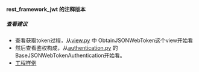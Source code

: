#### rest_framework_jwt 的注释版本
##### 查看建议
* 查看获取token过程，从[view.py](https://github.com/kagxin/annotated_django_rest_framework_jwt/blob/master/rest_framework_jwt/views.py) 中 ObtainJSONWebToken这个view开始看
* 然后查看鉴权构成，从[authentication.py](https://github.com/kagxin/annotated_django_rest_framework_jwt/blob/master/rest_framework_jwt/authentication.py) 的 BaseJSONWebTokenAuthentication开始看。
* [工程样例](https://github.com/kagxin/recipes/tree/master/projwt)